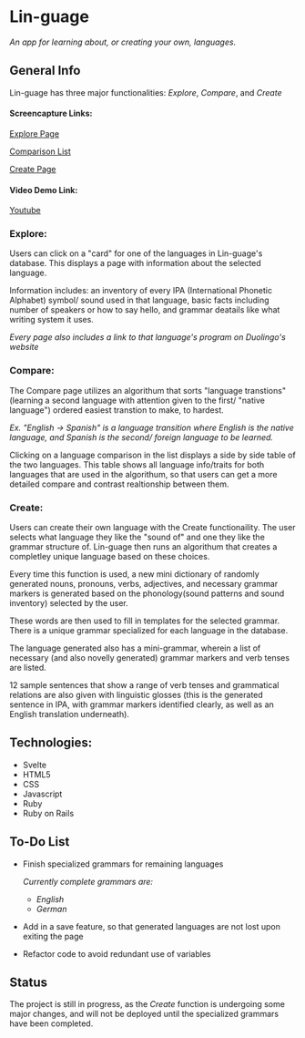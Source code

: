# Lin-guage
*An app for learning about, or creating your own, languages.*

## General Info
Lin-guage has three major functionalities: *Explore*, *Compare*, and *Create*

#### Screencapture Links:

[Explore Page](https://drive.google.com/open?id=1UUtZdxB4z3mBVbZK3sNCTdT8WSEF2eKQ)

[Comparison List](https://drive.google.com/open?id=1ik98Vsg0wsdQ_87M_vg-HhaYR1vEGH_4)

[Create Page](https://drive.google.com/open?id=1-AE2pRxjTDyH-1gYUzI6-BMQ017FzBk_)

#### Video Demo Link:

[Youtube](https://youtu.be/ieza_VHx8rk)

### Explore:
  Users can click on a "card" for one of the languages in Lin-guage's database. This displays a page with information about     the selected language.  

  Information includes: an inventory of every IPA (International Phonetic Alphabet) symbol/ sound used in that language, basic   facts including number of speakers or how to say hello, and grammar deatails like what writing system it uses.

  *Every page also includes a link to that language's program on Duolingo's website*
  
### Compare:
  The Compare page utilizes an algorithum that sorts "language transtions" (learning a second language with attention given to   the first/ "native language") ordered easiest transtion to make, to hardest. 
  
  *Ex. "English -> Spanish" is a language transition where English is the native language, and Spanish is the second/ foreign   language to be learned.*
  
  Clicking on a language comparison in the list displays a side by side table of the two languages. This table shows all
  language info/traits for both languages that are used in the algorithum, so that users can get a more detailed compare
  and contrast realtionship between them.
  
### Create:
  Users can create their own language with the Create functionaility. The user selects what language they like the "sound of"
  and one they like the grammar structure of. Lin-guage then runs an algorithum that creates a completley unique language
  based on these choices.
  
  Every time this function is used, a new mini dictionary of randomly generated nouns, pronouns, verbs, adjectives, and 
  necessary grammar markers is generated based on the phonology(sound patterns and sound inventory) selected by the user.
  
  These words are then used to fill in templates for the selected grammar. There is a unique grammar specialized for each 
  language in the database.
  
  The language generated also has a mini-grammar, wherein  a list of necessary (and also novelly generated) grammar markers
  and verb tenses are listed. 
  
  12 sample sentences that show a range of verb tenses and grammatical relations are also given
  with linguistic glosses (this is the generated sentence in IPA, with grammar markers identified clearly, as well as 
  an English translation underneath).
  
## Technologies:
- Svelte
- HTML5
- CSS
- Javascript
- Ruby
- Ruby on Rails

## To-Do List
- Finish specialized grammars for remaining languages

  _Currently complete grammars are:_
  
    - _English_
    - _German_
    
- Add in a save feature, so that generated languages are not lost upon exiting the page
- Refactor code to avoid redundant use of variables

## Status

The project is still in progress, as the *Create* function is undergoing some major changes, and will not be deployed until the specialized grammars have been completed.
  



